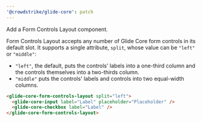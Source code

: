```yaml
---
'@crowdstrike/glide-core': patch
---
```


Add a Form Controls Layout component.

Form Controls Layout accepts any number of Glide Core form controls in its default slot.
It supports a single attribute, `split`, whose value can be `"left"` or `"middle"`:

- `"left"`, the default, puts the controls' labels into a one-third column and the controls themselves into a two-thirds column.
- `"middle"` puts the controls' labels and controls into two equal-width columns.

```html
<glide-core-form-controls-layout split="left">
  <glide-core-input label="Label" placeholder="Placeholder" />
  <glide-core-checkbox label="Label" />
</glide-core-form-controls-layout>
```
